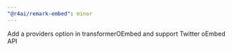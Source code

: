```yaml
---
"@r4ai/remark-embed": minor
---
```


Add a providers option in transformerOEmbed and support Twitter oEmbed API
